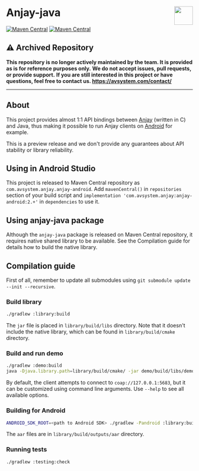 # Anjay-java [<img align="right" height="50px" src="https://avsystem.github.io/Anjay-doc/_images/avsystem_logo.png">](http://www.avsystem.com/)

[![Maven Central](https://img.shields.io/maven-central/v/com.avsystem.anjay/anjay-android?label=maven%20central%3A%20anjay-android)](https://search.maven.org/artifact/com.avsystem.anjay/anjay-android)
[![Maven Central](https://img.shields.io/maven-central/v/com.avsystem.anjay/anjay-java?label=maven%20central%3A%20anjay-java)](https://search.maven.org/artifact/com.avsystem.anjay/anjay-java)

## ⚠️ Archived Repository

**This repository is no longer actively maintained by the team. It is provided as is for reference purposes only.**
**We do not accept issues, pull requests, or provide support.**
**If you are still interested in this project or have questions, feel free to contact us. https://avsystem.com/contact/**

---

## About

This project provides almost 1:1 API bindings between [Anjay](https://github.com/AVSystem/Anjay)
(written in C) and Java, thus making it possible to run Anjay clients on
[Android](https://www.android.com/) for example.

This is a preview release and we don't provide any guarantees about API stability
or library reliability.

## Using in Android Studio

This project is released to Maven Central repository as
`com.avsystem.anjay.anjay-android`. Add `mavenCentral()` in `repositories`
section of your build script and `implementation 'com.avsystem.anjay:anjay-android:2.+'` in `dependencies` to use it.

## Using anjay-java package

Although the `anjay-java` package is released on Maven Central repository, it
requires native shared library to be available. See the Compilation guide for
details how to build the native library.

## Compilation guide

First of all, remember to update all submodules using
`git submodule update --init --recursive`.

### Build library

```sh
./gradlew :library:build
```

The `jar` file is placed in `library/build/libs` directory. Note that it doesn't
include the native library, which can be found in `library/build/cmake`
directory.

### Build and run demo

```sh
./gradlew :demo:build
java -Djava.library.path=library/build/cmake/ -jar demo/build/libs/demo.jar
```

By default, the client attempts to connect to `coap://127.0.0.1:5683`, but it
can be customized using command line arguments. Use `--help` to see all
available options.

### Building for Android

```sh
ANDROID_SDK_ROOT=<path to Android SDK> ./gradlew -Pandroid :library:build
```

The `aar` files are in `library/build/outputs/aar` directory.

### Running tests

```sh
./gradlew :testing:check
```
